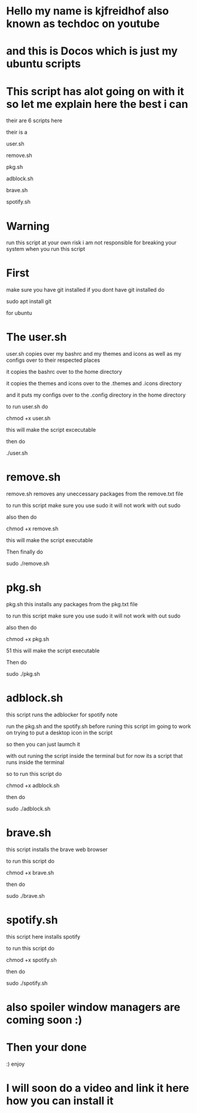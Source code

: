 # Hello my name is kjfreidhof also known as techdoc on youtube 

# and this is Docos which is just my ubuntu scripts

# This script has alot going on with it so let me explain here the best i can 

their are 6 scripts here 

their is a 

user.sh 

remove.sh 

pkg.sh 

adblock.sh

brave.sh

spotify.sh 

# Warning
run this script at your own risk i am not responsible for breaking your system when you run this script 

# First 

make sure you have git installed if you dont have git installed do 

sudo apt install git 

for ubuntu 


# The user.sh 

user.sh copies over my bashrc and my themes and icons as well as my configs over to their respected places

it copies the bashrc over to the home directory 

it copies the themes and icons over to the .themes and .icons directory 

and it puts my configs over to the .config directory in the home directory 

to run user.sh do

chmod +x user.sh 

this will make the script excecutable 

then do 

./user.sh 

# remove.sh 
remove.sh removes any uneccessary packages from the remove.txt file 

to run this script make sure you use sudo it will not work with out sudo

also then do

chmod +x remove.sh 

this will make the script executable 

Then finally do 

sudo ./remove.sh 

# pkg.sh 
pkg.sh this installs any packages from the pkg.txt file 

to run this script make sure you use sudo it will not work with out sudo

also then do 

chmod +x pkg.sh

51 this will make the script executable       

Then do

sudo ./pkg.sh

# adblock.sh  
this script runs the adblocker for spotify note 

run the pkg.sh and the spotify.sh before runing this script im going to work on trying to put a desktop icon in the script 

so then you can just laumch it 

with out runing the script inside the terminal but for now its a script that runs inside the terminal


so to run this script do 

chmod +x adblock.sh 

then do 

sudo ./adblock.sh 

# brave.sh 

this script installs the brave web browser 

to run this script do 

chmod +x brave.sh 

then do 

sudo ./brave.sh 


# spotify.sh 
this script here installs spotify 

to run this script do 

chmod +x spotify.sh 

then do 

sudo ./spotify.sh 

# also spoiler window managers are coming soon :)
 
# Then your done 
:) enjoy 

# I will soon do a video and link it here how you can install it 

